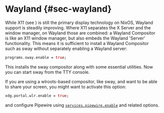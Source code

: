 # Wayland {#sec-wayland}

While X11 (see [](#sec-x11)) is still the primary display technology
on NixOS, Wayland support is steadily improving. Where X11 separates the
X Server and the window manager, on Wayland those are combined: a
Wayland Compositor is like an X11 window manager, but also embeds the
Wayland \'Server\' functionality. This means it is sufficient to install
a Wayland Compositor such as sway without separately enabling a Wayland
server:

```nix
programs.sway.enable = true;
```

This installs the sway compositor along with some essential utilities.
Now you can start sway from the TTY console.

If you are using a wlroots-based compositor, like sway, and want to be
able to share your screen, you might want to activate this option:

```nix
xdg.portal.wlr.enable = true;
```

and configure Pipewire using
[`services.pipewire.enable`](options.html#opt-services.pipewire.enable)
and related options.
